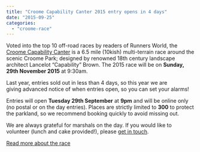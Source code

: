 ```yaml
---
title: "Croome Capability Canter 2015 entry opens in 4 days"
date: "2015-09-25"
categories: 
  - "croome-race"
---
```


Voted into the top 10 off-road races by readers of Runners World, the [Croome Capability Canter](https://bpj.org.uk/our-races/croome-race/) is a 6.5 mile (10kish) multi-terrain race around the scenic Croome Park; designed by renowned 18th century landscape architect Lancelot “Capability” Brown. The 2015 race will be on **Sunday, 29th November 2015** at 9:30am.

Last year, entries sold out in less than 4 days, so this year we are giving advanced notice of when entries open, so you can set your alarms!

Entries will open **Tuesday 29th September** at **9pm** and will be online only (no postal or on the day entries). Places are strictly limited to **300** to protect the parkland, so we recommend booking quickly to avoid missing out.

We are always grateful for marshals on the day. If you would like to volunteer (lunch and cake provided!), please [get in touch](https://bpj.org.uk/contact-the-club/).

[Read more about the race](https://bpj.org.uk/our-races/croome-race/)
